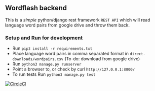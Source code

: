 ## Wordflash backend

This is a _simple_ python/django rest framework `REST API` which will read language word pairs from google drive and throw them back.

### Setup and Run for development

- Run `pip3 install -r requirements.txt`
- Place language word pairs in comma separated format in `direct-downloads/wordpairs.csv` (To-do: download from google drive)
- Run `python3 manage.py runserver`
- Point a browser to, or check by curl `http://127.0.0.1:8000/`
- To run tests Run `python3 manage.py test`

[![CircleCI](https://circleci.com/gh/GuhaAG/word-flash-api.svg?style=svg)](https://circleci.com/gh/GuhaAG/word-flash-api)
